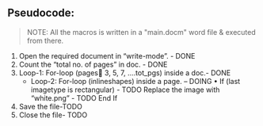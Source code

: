 ## Pseudocode:
> NOTE: All the macros is written in a "main.docm" word file & executed from there.

1. Open the required document in “write-mode”. - DONE
2. Count the “total no. of pages” in doc. - DONE
3. Loop-1: For-loop (pages 3, 5, 7, ….tot_pgs) inside a doc.- DONE
	- Loop-2: For-loop (inlineshapes) inside a page. – DOING
		• If (last imagetype is rectangular) - TODO
			Replace the image with “white.png” - TODO
		  End If
4. Save the file-TODO
5. Close the file- TODO